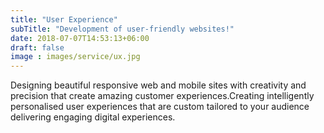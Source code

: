 ```yaml
---
title: "User Experience"
subTitle: "Development of user-friendly websites!"
date: 2018-07-07T14:53:13+06:00
draft: false
image : images/service/ux.jpg
---
```

Designing beautiful responsive web and mobile sites with creativity and precision that create amazing customer experiences.Creating intelligently personalised user experiences that are custom tailored to your audience delivering engaging digital experiences.
